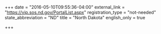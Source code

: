 +++
date = "2016-05-10T09:55:36-04:00"
external_link = "https://vip.sos.nd.gov/PortalList.aspx"
registration_type = "not-needed"
state_abbreviation = "ND"
title = "North Dakota"
english_only = true 

+++
